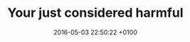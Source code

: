 ---
title: "Your just considered harmful"
date: 2016-05-03 22:50:22 +0100
url: https://medium.com/@boennemann/your-just-considered-harmful-679db7366b95
---